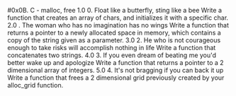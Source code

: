 #0x0B. C - malloc, free
1.0 0. Float like a butterfly, sting like a bee
Write a function that creates an array of chars, and initializes it with a specific char.
2.0 . The woman who has no imagination has no wings
Write a function that returns a pointer to a newly allocated space in memory, which contains a copy of the string given as a parameter.
3.0 2. He who is not courageous enough to take risks will accomplish nothing in life
Write a function that concatenates two strings.
4.0 3. If you even dream of beating me you'd better wake up and apologize
Write a function that returns a pointer to a 2 dimensional array of integers.
5.0 4. It's not bragging if you can back it up
Write a function that frees a 2 dimensional grid previously created by your alloc_grid function.
